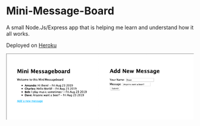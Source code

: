 # Mini-Message-Board

A small Node.Js/Express app that is helping me learn and understand how it all works.

Deployed on [Heroku](https://quiet-spire-49953.herokuapp.com/) 

![Screenshots](screenshots/screenshot1.png)
